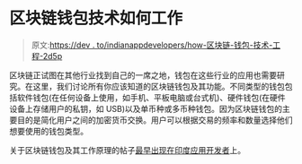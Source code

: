 # 区块链钱包技术如何工作

> 原文:[https://dev . to/indianappdevelopers/how-区块链-钱包-技术-工程-2d5p](https://dev.to/indianappdevelopers/how-blockchain-wallet-technology-works-2d5p)

区块链正试图在其他行业找到自己的一席之地，钱包在这些行业的应用也需要研究。在这里，我们讨论所有你应该知道的区块链钱包及其功能。不同类型的钱包包括软件钱包(在任何设备上使用，如手机、平板电脑或台式机)、硬件钱包(在硬件设备上存储用户的私钥，如 USB)以及单币种或多币种钱包。因为区块链钱包的主要目的是简化用户之间的加密货币交换。用户可以根据交易的频率和数量选择他们想要使用的钱包类型。

关于区块链钱包及其工作原理的帖子[最早出现在](https://www.indianappdevelopers.com/blog/need-know-blockchain-wallet-working/)[印度应用开发者](https://www.indianappdevelopers.com/blog)上。